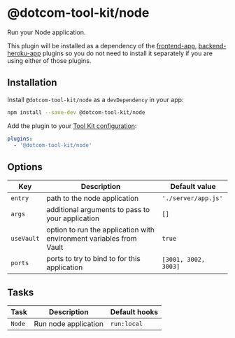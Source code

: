 # @dotcom-tool-kit/node

Run your Node application.

This plugin will be installed as a dependency of the [frontend-app](https://github.com/Financial-Times/dotcom-tool-kit/tree/main/plugins/frontend-app), [backend-heroku-app](https://github.com/Financial-Times/dotcom-tool-kit/tree/main/plugins/backend-heroku-app) plugins so you do not need to install it separately if you are using either of those plugins.

## Installation

Install `@dotcom-tool-kit/node` as a `devDependency` in your app:

```sh
npm install --save-dev @dotcom-tool-kit/node
```

Add the plugin to your [Tool Kit configuration](https://github.com/financial-times/dotcom-tool-kit/blob/main/readme.md#configuration):

```yaml
plugins:
  - '@dotcom-tool-kit/node'
```

## Options

| Key | Description | Default value |
|-|-|-|
| `entry` | path to the node application | `'./server/app.js'` |
| `args` | additional arguments to pass to your application | `[]` |
| `useVault` | option to run the application with environment variables from Vault | `true` |
| `ports` | ports to try to bind to for this application | `[3001, 3002, 3003]` |

## Tasks

| Task | Description | Default hooks |
|-|-|-|
| `Node` | Run node application | `run:local` |
